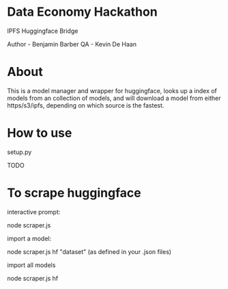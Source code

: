 # Data Economy Hackathon
IPFS Huggingface Bridge

Author - Benjamin Barber
QA - Kevin De Haan

# About

This is a model manager and wrapper for huggingface, looks up a index of models from an collection of models, and will download a model from either https/s3/ipfs, depending on which source is the fastest.

# How to use

setup.py

TODO

# To scrape huggingface

interactive prompt:

node scraper.js 

import a model:

node scraper.js hf "dataset" (as defined in your .json files)

import all models 

node scraper.js hf 